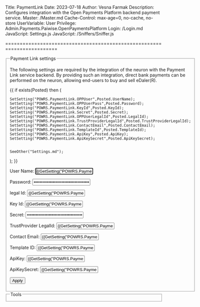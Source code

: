 ﻿Title: PaymentLink
Date: 2023-07-18
Author: Vesna Farmak
Description: Configures integration with the Open Payments Platform backend payment service.
Master: /Master.md
Cache-Control: max-age=0, no-cache, no-store
UserVariable: User
Privilege: Admin.Payments.Paiwise.OpenPaymentsPlatform
Login: /Login.md
JavaScript: Settings.js
JavaScript: /Sniffers/Sniffer.js


========================================================================

<form action="Settings.md" method="post" enctype="multipart/form-data">
<fieldset>
<legend>Payment Link settings</legend>

The following settings are required by the integration of the neuron with the Payment Link service backend. 
By providing such an integration, direct bank payments can be performed on the neuron, allowing end-users to buy and sell eDaler(R).


{{
if exists(Posted) then
(

	SetSetting("POWRS.PaymentLink.OPPUser",Posted.UserName);
	SetSetting("POWRS.PaymentLink.OPPUserPass",Posted.Password);
	SetSetting("POWRS.PaymentLink.KeyId",Posted.KeyId);
	SetSetting("POWRS.PaymentLink.Secret",Posted.Secret);
	SetSetting("POWRS.PaymentLink.OPPUserLegalId",Posted.LegalId);
	SetSetting("POWRS.PaymentLink.TrustProviderLegalId",Posted.TrustProviderLegalId);
	SetSetting("POWRS.PaymentLink.ContactEmail",Posted.ContactEmail);
	SetSetting("POWRS.PaymentLink.TemplateId",Posted.TemplateId);
	SetSetting("POWRS.PaymentLink.ApiKey",Posted.ApiKey);
	SetSetting("POWRS.PaymentLink.ApiKeySecret",Posted.ApiKeySecret);

	
	SeeOther("Settings.md");
);
}}



<p>
<label for="ClientID">User Name:</label>  
<input type="text" id="UserName" name="UserName" value='{{GetSetting("POWRS.PaymentLink.OPPUser","")}}' autofocus required title="User Name ID identifying the OPP User in the Payment Link  backend."/>
</p>

<p>
<label for="Password">Password:</label>  
<input type="password" id="Password" name="Password" value='{{GetSetting("POWRS.PaymentLink.OPPUserPass","")}}' required title="Password used to authenticate the OPP user with the backend."/>
</p>

<p>
<label for="LegalId">legal Id:</label>  
<input type="text" id="LegalId" name="LegalId" value='{{GetSetting("POWRS.PaymentLink.OPPUserLegalId","")}}' required title="Legal Id used to authenticate the OPP user with the backend."/>
</p>

<p>
<label for="KeyId">Key Id:</label>  
<input type="text" id="KeyId" name="KeyId" value='{{GetSetting("POWRS.PaymentLink.KeyId","")}}' autofocus required title="Identity of key to use for signing the Identity application."/>
</p>

<p>
<label for="Secret">Secret:</label>  
<input type="password" id="Secret" name="Secret" value='{{GetSetting("POWRS.PaymentLink.Secret","")}}' required title="The secret corresponding to the key."/>
</p>

<p>
<label for="TrustProviderLegalId">TrustProvider LegalId:</label>  
<input type="text" id="TrustProviderLegalId" name="TrustProviderLegalId" value='{{GetSetting("POWRS.PaymentLink.TrustProviderLegalId","")}}' autofocus required title="Identity of Trust provider to use for signing the contracts"/>
</p>

<p>
<label for="ContactEmail">Contact Email:</label>  
<input type="text" id="ContactEmail" name="ContactEmail" value='{{GetSetting("POWRS.PaymentLink.ContactEmail","")}}' autofocus required title="Contact Email will be used to recive emails when user send contact data on a Paylink Generator Contact Us Screen "/>
</p>

<p>
<label for="TemplateId">Template ID:</label>  
<input type="text" id="TemplateId" name="TemplateId" value='{{GetSetting("POWRS.PaymentLink.TemplateId","")}}' autofocus required title="TemplateId used for creating contracts. "/>
</p>

<p>
<label for="ApiKey">ApiKey:</label>  
<input type="text" id="ApiKey" name="ApiKey" value='{{GetSetting("POWRS.PaymentLink.ApiKey","")}}' autofocus required title="ApiKey used to create legal identities"/>
</p>

<p>
<label for="ApiKeySecret">ApiKeySecret: </label>  
<input type="text" id="ApiKeySecret" name="ApiKeySecret" value='{{GetSetting("POWRS.PaymentLink.ApiKeySecret","")}}' autofocus required title="ApiKeySecret used in pair with api key to create legal identities. "/>
</p>

<button type="submit" class="posButton">Apply</button>
</fieldset>

<fieldset>
<legend>Tools</legend>
</fieldset>
</form>
